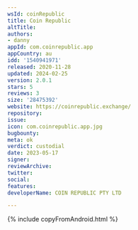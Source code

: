 ```yaml
---
wsId: coinRepublic
title: Coin Republic
altTitle: 
authors:
- danny
appId: com.coinrepublic.app
appCountry: au
idd: '1540941971'
released: 2020-11-28
updated: 2024-02-25
version: 2.0.1
stars: 5
reviews: 3
size: '28475392'
website: https://coinrepublic.exchange/
repository: 
issue: 
icon: com.coinrepublic.app.jpg
bugbounty: 
meta: ok
verdict: custodial
date: 2023-05-17
signer: 
reviewArchive: 
twitter: 
social: 
features: 
developerName: COIN REPUBLIC PTY LTD

---
```


{% include copyFromAndroid.html %}

